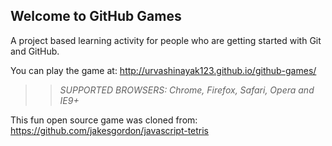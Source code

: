 ## Welcome to GitHub Games

A project based learning activity for people who are getting started with Git and GitHub.

You can play the game at: http://urvashinayak123.github.io/github-games/

>> _*SUPPORTED BROWSERS*: Chrome, Firefox, Safari, Opera and IE9+_

This fun open source game was cloned from: https://github.com/jakesgordon/javascript-tetris
